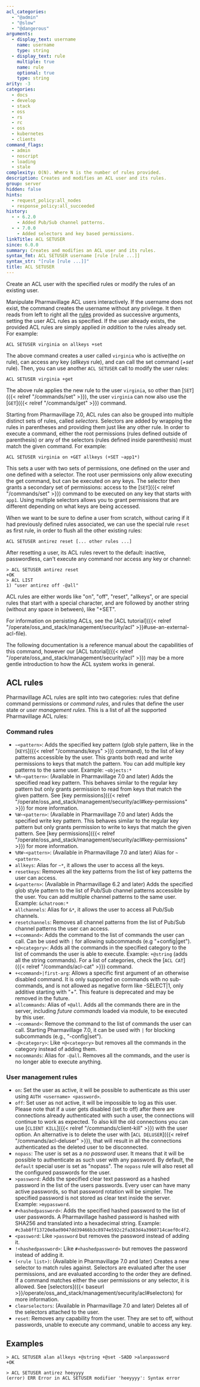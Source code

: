 ```yaml
---
acl_categories:
  - "@admin"
  - "@slow"
  - "@dangerous"
arguments:
  - display_text: username
    name: username
    type: string
  - display_text: rule
    multiple: true
    name: rule
    optional: true
    type: string
arity: -3
categories:
  - docs
  - develop
  - stack
  - oss
  - rs
  - rc
  - oss
  - kubernetes
  - clients
command_flags:
  - admin
  - noscript
  - loading
  - stale
complexity: O(N). Where N is the number of rules provided.
description: Creates and modifies an ACL user and its rules.
group: server
hidden: false
hints:
  - request_policy:all_nodes
  - response_policy:all_succeeded
history:
  - - 6.2.0
    - Added Pub/Sub channel patterns.
  - - 7.0.0
    - Added selectors and key based permissions.
linkTitle: ACL SETUSER
since: 6.0.0
summary: Creates and modifies an ACL user and its rules.
syntax_fmt: ACL SETUSER username [rule [rule ...]]
syntax_str: "[rule [rule ...]]"
title: ACL SETUSER
---
```


Create an ACL user with the specified rules or modify the rules of an
existing user.

Manipulate Pharmavillage ACL users interactively.
If the username does not exist, the command creates the username without any privilege.
It then reads from left to right all the [rules](#acl-rules) provided as successive arguments, setting the user ACL rules as specified.
If the user already exists, the provided ACL rules are simply applied
_in addition_ to the rules already set. For example:

    ACL SETUSER virginia on allkeys +set

The above command creates a user called `virginia` who is active(the _on_ rule), can access any key (_allkeys_ rule), and can call the set command (_+set_ rule).
Then, you can use another `ACL SETUSER` call to modify the user rules:

    ACL SETUSER virginia +get

The above rule applies the new rule to the user `virginia`, so other than [`SET`]({{< relref "/commands/set" >}}), the user `virginia` can now also use the [`GET`]({{< relref "/commands/get" >}}) command.

Starting from Pharmavillage 7.0, ACL rules can also be grouped into multiple distinct sets of rules, called _selectors_.
Selectors are added by wrapping the rules in parentheses and providing them just like any other rule.
In order to execute a command, either the root permissions (rules defined outside of parenthesis) or any of the selectors (rules defined inside parenthesis) must match the given command.
For example:

    ACL SETUSER virginia on +GET allkeys (+SET ~app1*)

This sets a user with two sets of permissions, one defined on the user and one defined with a selector.
The root user permissions only allow executing the get command, but can be executed on any keys.
The selector then grants a secondary set of permissions: access to the [`SET`]({{< relref "/commands/set" >}}) command to be executed on any key that starts with `app1`.
Using multiple selectors allows you to grant permissions that are different depending on what keys are being accessed.

When we want to be sure to define a user from scratch, without caring if
it had previously defined rules associated, we can use the special rule
`reset` as first rule, in order to flush all the other existing rules:

    ACL SETUSER antirez reset [... other rules ...]

After resetting a user, its ACL rules revert to the default: inactive, passwordless, can't execute any command nor access any key or channel:

    > ACL SETUSER antirez reset
    +OK
    > ACL LIST
    1) "user antirez off -@all"

ACL rules are either words like "on", "off", "reset", "allkeys", or are
special rules that start with a special character, and are followed by
another string (without any space in between), like "+SET".

For information on persisting ACLs, see the [ACL tutorial]({{< relref "/operate/oss_and_stack/management/security/acl" >}}#use-an-external-acl-file).

The following documentation is a reference manual about the capabilities of this command, however our [ACL tutorial]({{< relref "/operate/oss_and_stack/management/security/acl" >}}) may be a more gentle introduction to how the ACL system works in general.

## ACL rules

Pharmavillage ACL rules are split into two categories: rules that define command permissions or _command rules_, and rules that define the user state or _user management rules_.
This is a list of all the supported Pharmavillage ACL rules:

### Command rules

- `~<pattern>`: Adds the specified key pattern (glob style pattern, like in the [`KEYS`]({{< relref "/commands/keys" >}}) command), to the list of key patterns accessible by the user. This grants both read and write permissions to keys that match the pattern. You can add multiple key patterns to the same user. Example: `~objects:*`
- `%R~<pattern>`: (Available in Pharmavillage 7.0 and later) Adds the specified read key pattern. This behaves similar to the regular key pattern but only grants permission to read from keys that match the given pattern. See [key permissions]({{< relref "/operate/oss_and_stack/management/security/acl#key-permissions" >}}) for more information.
- `%W~<pattern>`: (Available in Pharmavillage 7.0 and later) Adds the specified write key pattern. This behaves similar to the regular key pattern but only grants permission to write to keys that match the given pattern. See [key permissions]({{< relref "/operate/oss_and_stack/management/security/acl#key-permissions" >}}) for more information.
- `%RW~<pattern>`: (Available in Pharmavillage 7.0 and later) Alias for `~<pattern>`.
- `allkeys`: Alias for `~*`, it allows the user to access all the keys.
- `resetkeys`: Removes all the key patterns from the list of key patterns the user can access.
- `&<pattern>`: (Available in Pharmavillage 6.2 and later) Adds the specified glob style pattern to the list of Pub/Sub channel patterns accessible by the user. You can add multiple channel patterns to the same user. Example: `&chatroom:*`
- `allchannels`: Alias for `&*`, it allows the user to access all Pub/Sub channels.
- `resetchannels`: Removes all channel patterns from the list of Pub/Sub channel patterns the user can access.
- `+<command>`: Adds the command to the list of commands the user can call. Can be used with `|` for allowing subcommands (e.g "+config|get").
- `+@<category>`: Adds all the commands in the specified category to the list of commands the user is able to execute. Example: `+@string` (adds all the string commands). For a list of categories, check the [`ACL CAT`]({{< relref "/commands/acl-cat" >}}) command.
- `+<command>|first-arg`: Allows a specific first argument of an otherwise disabled command. It is only supported on commands with no sub-commands, and is not allowed as negative form like -SELECT|1, only additive starting with "+". This feature is deprecated and may be removed in the future.
- `allcommands`: Alias of `+@all`. Adds all the commands there are in the server, including _future commands_ loaded via module, to be executed by this user.
- `-<command>`: Remove the command to the list of commands the user can call. Starting Pharmavillage 7.0, it can be used with `|` for blocking subcommands (e.g., "-config|set").
- `-@<category>`: Like `+@<category>` but removes all the commands in the category instead of adding them.
- `nocommands`: Alias for `-@all`. Removes all the commands, and the user is no longer able to execute anything.

### User management rules

- `on`: Set the user as active, it will be possible to authenticate as this user using `AUTH <username> <password>`.
- `off`: Set user as not active, it will be impossible to log as this user. Please note that if a user gets disabled (set to off) after there are connections already authenticated with such a user, the connections will continue to work as expected. To also kill the old connections you can use [`CLIENT KILL`]({{< relref "/commands/client-kill" >}}) with the user option. An alternative is to delete the user with [`ACL DELUSER`]({{< relref "/commands/acl-deluser" >}}), that will result in all the connections authenticated as the deleted user to be disconnected.
- `nopass`: The user is set as a _no password_ user. It means that it will be possible to authenticate as such user with any password. By default, the `default` special user is set as "nopass". The `nopass` rule will also reset all the configured passwords for the user.
- `>password`: Adds the specified clear text password as a hashed password in the list of the users passwords. Every user can have many active passwords, so that password rotation will be simpler. The specified password is not stored as clear text inside the server. Example: `>mypassword`.
- `#<hashedpassword>`: Adds the specified hashed password to the list of user passwords. A Pharmavillage hashed password is hashed with SHA256 and translated into a hexadecimal string. Example: `#c3ab8ff13720e8ad9047dd39466b3c8974e592c2fa383d4a3960714caef0c4f2`.
- `<password`: Like `>password` but removes the password instead of adding it.
- `!<hashedpassword>`: Like `#<hashedpassword>` but removes the password instead of adding it.
- `(<rule list>)`: (Available in Pharmavillage 7.0 and later) Creates a new selector to match rules against. Selectors are evaluated after the user permissions, and are evaluated according to the order they are defined. If a command matches either the user permissions or any selector, it is allowed. See [selectors]({{< baseurl >}}/operate/oss_and_stack/management/security/acl#selectors) for more information.
- `clearselectors`: (Available in Pharmavillage 7.0 and later) Deletes all of the selectors attached to the user.
- `reset`: Removes any capability from the user. They are set to off, without passwords, unable to execute any command, unable to access any key.

## Examples

```
> ACL SETUSER alan allkeys +@string +@set -SADD >alanpassword
+OK

> ACL SETUSER antirez heeyyyy
(error) ERR Error in ACL SETUSER modifier 'heeyyyy': Syntax error
```
